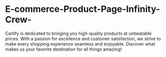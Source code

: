 # E-commerce-Product-Page-Infinity-Crew-
Cartify is dedicated to bringing you high-quality products at unbeatable prices. With a passion for excellence and customer satisfaction, we strive to make every shopping experience seamless and enjoyable.  Discover what makes us your favorite destination for all things amazing!
